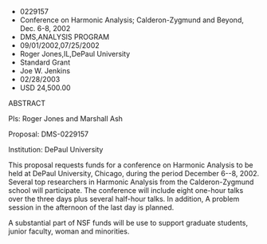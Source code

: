 
* 0229157
* Conference on Harmonic Analysis; Calderon-Zygmund and Beyond, Dec. 6-8, 2002
* DMS,ANALYSIS PROGRAM
* 09/01/2002,07/25/2002
* Roger Jones,IL,DePaul University
* Standard Grant
* Joe W. Jenkins
* 02/28/2003
* USD 24,500.00

ABSTRACT

PIs: Roger Jones and Marshall Ash

Proposal: DMS-0229157

Institution: DePaul University



This proposal requests funds for a conference on Harmonic Analysis to be held at
DePaul University, Chicago, during the period December 6--8, 2002. Several top
researchers in Harmonic Analysis from the Calderon-Zygmund school will
participate. The conference will include eight one-hour talks over the three
days plus several half-hour talks. In addition, A problem session in the
afternoon of the last day is planned.

A substantial part of NSF funds will be use to support graduate students, junior
faculty, woman and minorities.

